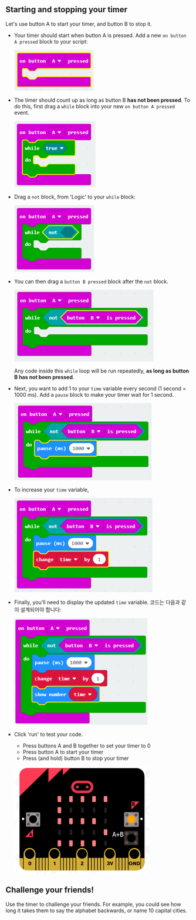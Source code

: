 ## Starting and stopping your timer

Let's use button A to start your timer, and button B to stop it.

+ Your timer should start when button A is pressed. Add a new `on button A pressed` block to your script:
    
    ![스크린샷](images/clock-a-pressed.png)

+ The timer should count up as long as button B **has not been pressed**. To do this, first drag a `while` block into your new `on button A pressed` event.
    
    ![스크린샷](images/clock-while.png)

+ Drag a `not` block, from 'Logic' to your `while` block:
    
    ![스크린샷](images/clock-not.png)

+ You can then drag a `button B pressed` block after the `not` block.
    
    ![스크린샷](images/clock-b-pressed.png)
    
    Any code inside this `while` loop will be run repeatedly, **as long as button B has not been pressed**.

+ Next, you want to add 1 to your `time` variable every second (1 second = 1000 ms). Add a `pause` block to make your timer wait for 1 second.
    
    ![스크린샷](images/clock-pause.png)

+ To increase your `time` variable,
    
    ![스크린샷](images/clock-change-time.png)

+ Finally, you'll need to display the updated `time` variable. 코드는 다음과 같이 설계되어야 합니다:
    
    ![screenshot](images/clock-update.png)

+ Click 'run' to test your code.
    
    + Press buttons A and B together to set your timer to 0
    + Press button A to start your timer
    + Press (and hold) button B to stop your timer
    
    ![스크린샷](images/clock-test.png)

## Challenge your friends!

Use the timer to challenge your friends. For example, you could see how long it takes them to say the alphabet backwards, or name 10 capital cities.